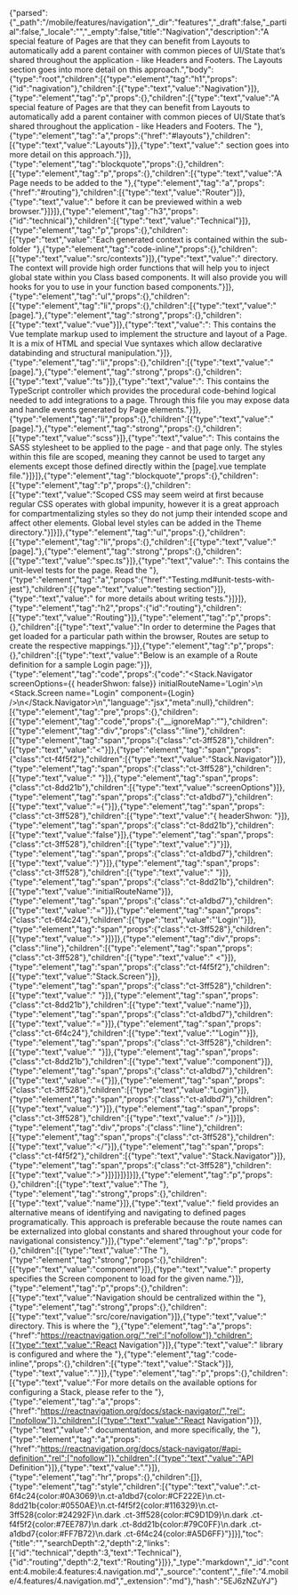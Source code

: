 {"parsed":{"_path":"/mobile/features/navigation","_dir":"features","_draft":false,"_partial":false,"_locale":"","_empty":false,"title":"Nagivation","description":"A special feature of Pages are that they can benefit from Layouts to automatically add a parent container with common pieces of UI/State that’s shared throughout the application - like Headers and Footers. The Layouts section goes into more detail on this approach.","body":{"type":"root","children":[{"type":"element","tag":"h1","props":{"id":"nagivation"},"children":[{"type":"text","value":"Nagivation"}]},{"type":"element","tag":"p","props":{},"children":[{"type":"text","value":"A special feature of Pages are that they can benefit from Layouts to automatically add a parent container with common pieces of UI/State that’s shared throughout the application - like Headers and Footers. The "},{"type":"element","tag":"a","props":{"href":"#layouts"},"children":[{"type":"text","value":"Layouts"}]},{"type":"text","value":" section goes into more detail on this approach."}]},{"type":"element","tag":"blockquote","props":{},"children":[{"type":"element","tag":"p","props":{},"children":[{"type":"text","value":"A Page needs to be added to the "},{"type":"element","tag":"a","props":{"href":"#routing"},"children":[{"type":"text","value":"Router"}]},{"type":"text","value":" before it can be previewed within a web browser."}]}]},{"type":"element","tag":"h3","props":{"id":"technical"},"children":[{"type":"text","value":"Technical"}]},{"type":"element","tag":"p","props":{},"children":[{"type":"text","value":"Each generated context is contained within the sub-folder "},{"type":"element","tag":"code-inline","props":{},"children":[{"type":"text","value":"src/contexts"}]},{"type":"text","value":" directory. The context will provide high order functions that will help you to inject global state within you Class based components. It will also provide you will hooks for you to use in your function based components."}]},{"type":"element","tag":"ul","props":{},"children":[{"type":"element","tag":"li","props":{},"children":[{"type":"text","value":"[page]."},{"type":"element","tag":"strong","props":{},"children":[{"type":"text","value":"vue"}]},{"type":"text","value":": This contains the Vue template markup used to implement the structure and layout of a Page. It is a mix of HTML and special Vue syntaxes which allow declarative databinding and structural manipulation."}]},{"type":"element","tag":"li","props":{},"children":[{"type":"text","value":"[page]."},{"type":"element","tag":"strong","props":{},"children":[{"type":"text","value":"ts"}]},{"type":"text","value":": This contains the TypeScript controller which provides the procedural code-behind logical needed to add integrations to a page. Through this file you may expose data and handle events generated by Page elements."}]},{"type":"element","tag":"li","props":{},"children":[{"type":"text","value":"[page]."},{"type":"element","tag":"strong","props":{},"children":[{"type":"text","value":"scss"}]},{"type":"text","value":": This contains the SASS stylesheet to be applied to the page - and that page only. The styles within this file are scoped, meaning they cannot be used to target any elements except those defined directly within the [page].vue template file."}]}]},{"type":"element","tag":"blockquote","props":{},"children":[{"type":"element","tag":"p","props":{},"children":[{"type":"text","value":"Scoped CSS may seem weird at first because regular CSS operates with global impunity, however it is a great approach for compartmentalizing styles so they do not jump their intended scope and affect other elements. Global level styles can be added in the Theme directory."}]}]},{"type":"element","tag":"ul","props":{},"children":[{"type":"element","tag":"li","props":{},"children":[{"type":"text","value":"[page]."},{"type":"element","tag":"strong","props":{},"children":[{"type":"text","value":"spec.ts"}]},{"type":"text","value":": This contains the unit-level tests for the page. Read the "},{"type":"element","tag":"a","props":{"href":"Testing.md#unit-tests-with-jest"},"children":[{"type":"text","value":"testing section"}]},{"type":"text","value":" for more details about writing tests."}]}]},{"type":"element","tag":"h2","props":{"id":"routing"},"children":[{"type":"text","value":"Routing"}]},{"type":"element","tag":"p","props":{},"children":[{"type":"text","value":"In order to determine the Pages that get loaded for a particular path within the browser, Routes are setup to create the respective mappings."}]},{"type":"element","tag":"p","props":{},"children":[{"type":"text","value":"Below is an example of a Route definition for a sample Login page:"}]},{"type":"element","tag":"code","props":{"code":"<Stack.Navigator screenOptions={{ headerShwon: false}} initialRouteName='Login'>\n  <Stack.Screen name=\"Login\" component={Login} />\n</Stack.Navigator>\n","language":"jsx","meta":null},"children":[{"type":"element","tag":"pre","props":{},"children":[{"type":"element","tag":"code","props":{"__ignoreMap":""},"children":[{"type":"element","tag":"div","props":{"class":"line"},"children":[{"type":"element","tag":"span","props":{"class":"ct-3ff528"},"children":[{"type":"text","value":"<"}]},{"type":"element","tag":"span","props":{"class":"ct-f4f5f2"},"children":[{"type":"text","value":"Stack.Navigator"}]},{"type":"element","tag":"span","props":{"class":"ct-3ff528"},"children":[{"type":"text","value":" "}]},{"type":"element","tag":"span","props":{"class":"ct-8dd21b"},"children":[{"type":"text","value":"screenOptions"}]},{"type":"element","tag":"span","props":{"class":"ct-a1dbd7"},"children":[{"type":"text","value":"={"}]},{"type":"element","tag":"span","props":{"class":"ct-3ff528"},"children":[{"type":"text","value":"{ headerShwon: "}]},{"type":"element","tag":"span","props":{"class":"ct-8dd21b"},"children":[{"type":"text","value":"false"}]},{"type":"element","tag":"span","props":{"class":"ct-3ff528"},"children":[{"type":"text","value":"}"}]},{"type":"element","tag":"span","props":{"class":"ct-a1dbd7"},"children":[{"type":"text","value":"}"}]},{"type":"element","tag":"span","props":{"class":"ct-3ff528"},"children":[{"type":"text","value":" "}]},{"type":"element","tag":"span","props":{"class":"ct-8dd21b"},"children":[{"type":"text","value":"initialRouteName"}]},{"type":"element","tag":"span","props":{"class":"ct-a1dbd7"},"children":[{"type":"text","value":"="}]},{"type":"element","tag":"span","props":{"class":"ct-6f4c24"},"children":[{"type":"text","value":"'Login'"}]},{"type":"element","tag":"span","props":{"class":"ct-3ff528"},"children":[{"type":"text","value":">"}]}]},{"type":"element","tag":"div","props":{"class":"line"},"children":[{"type":"element","tag":"span","props":{"class":"ct-3ff528"},"children":[{"type":"text","value":"  <"}]},{"type":"element","tag":"span","props":{"class":"ct-f4f5f2"},"children":[{"type":"text","value":"Stack.Screen"}]},{"type":"element","tag":"span","props":{"class":"ct-3ff528"},"children":[{"type":"text","value":" "}]},{"type":"element","tag":"span","props":{"class":"ct-8dd21b"},"children":[{"type":"text","value":"name"}]},{"type":"element","tag":"span","props":{"class":"ct-a1dbd7"},"children":[{"type":"text","value":"="}]},{"type":"element","tag":"span","props":{"class":"ct-6f4c24"},"children":[{"type":"text","value":"\"Login\""}]},{"type":"element","tag":"span","props":{"class":"ct-3ff528"},"children":[{"type":"text","value":" "}]},{"type":"element","tag":"span","props":{"class":"ct-8dd21b"},"children":[{"type":"text","value":"component"}]},{"type":"element","tag":"span","props":{"class":"ct-a1dbd7"},"children":[{"type":"text","value":"={"}]},{"type":"element","tag":"span","props":{"class":"ct-3ff528"},"children":[{"type":"text","value":"Login"}]},{"type":"element","tag":"span","props":{"class":"ct-a1dbd7"},"children":[{"type":"text","value":"}"}]},{"type":"element","tag":"span","props":{"class":"ct-3ff528"},"children":[{"type":"text","value":" />"}]}]},{"type":"element","tag":"div","props":{"class":"line"},"children":[{"type":"element","tag":"span","props":{"class":"ct-3ff528"},"children":[{"type":"text","value":"</"}]},{"type":"element","tag":"span","props":{"class":"ct-f4f5f2"},"children":[{"type":"text","value":"Stack.Navigator"}]},{"type":"element","tag":"span","props":{"class":"ct-3ff528"},"children":[{"type":"text","value":">"}]}]}]}]}]},{"type":"element","tag":"p","props":{},"children":[{"type":"text","value":"The "},{"type":"element","tag":"strong","props":{},"children":[{"type":"text","value":"name"}]},{"type":"text","value":" field provides an alternative means of identifying and navigating to defined pages programatically. This approach is preferable because the route names can be externalized into global constants and shared throughout your code for navigational consistency."}]},{"type":"element","tag":"p","props":{},"children":[{"type":"text","value":"The "},{"type":"element","tag":"strong","props":{},"children":[{"type":"text","value":"component"}]},{"type":"text","value":" property specifies the Screen component to load for the given name."}]},{"type":"element","tag":"p","props":{},"children":[{"type":"text","value":"Navigation should be centralized within the "},{"type":"element","tag":"strong","props":{},"children":[{"type":"text","value":"src/core/navigation"}]},{"type":"text","value":" directory. This is where the "},{"type":"element","tag":"a","props":{"href":"https://reactnavigation.org/","rel":["nofollow"]},"children":[{"type":"text","value":"React Navigation"}]},{"type":"text","value":" library is configured and where the "},{"type":"element","tag":"code-inline","props":{},"children":[{"type":"text","value":"Stack"}]},{"type":"text","value":"."}]},{"type":"element","tag":"p","props":{},"children":[{"type":"text","value":"For more details on the available options for configuring a Stack, please refer to the "},{"type":"element","tag":"a","props":{"href":"https://reactnavigation.org/docs/stack-navigator/","rel":["nofollow"]},"children":[{"type":"text","value":"React Navigation"}]},{"type":"text","value":" documentation, and more specifically, the "},{"type":"element","tag":"a","props":{"href":"https://reactnavigation.org/docs/stack-navigator/#api-definition","rel":["nofollow"]},"children":[{"type":"text","value":"API Definition"}]},{"type":"text","value":"."}]},{"type":"element","tag":"hr","props":{},"children":[]},{"type":"element","tag":"style","children":[{"type":"text","value":".ct-6f4c24{color:#0A3069}\n.ct-a1dbd7{color:#CF222E}\n.ct-8dd21b{color:#0550AE}\n.ct-f4f5f2{color:#116329}\n.ct-3ff528{color:#24292F}\n.dark .ct-3ff528{color:#C9D1D9}\n.dark .ct-f4f5f2{color:#7EE787}\n.dark .ct-8dd21b{color:#79C0FF}\n.dark .ct-a1dbd7{color:#FF7B72}\n.dark .ct-6f4c24{color:#A5D6FF}"}]}],"toc":{"title":"","searchDepth":2,"depth":2,"links":[{"id":"technical","depth":3,"text":"Technical"},{"id":"routing","depth":2,"text":"Routing"}]}},"_type":"markdown","_id":"content:4.mobile:4.features:4.navigation.md","_source":"content","_file":"4.mobile/4.features/4.navigation.md","_extension":"md"},"hash":"5EJ6zNZuYJ"}